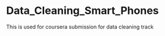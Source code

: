 Data_Cleaning_Smart_Phones
==========================

This is used for coursera submission for data cleaning track
